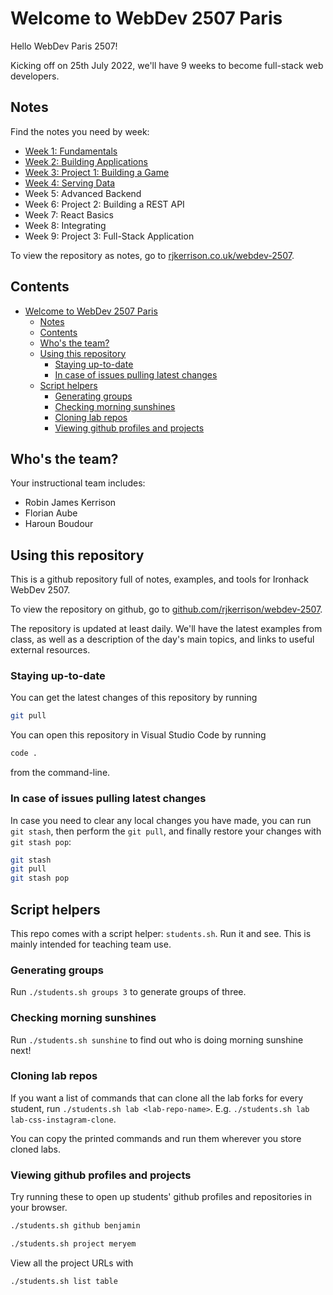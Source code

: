# Welcome to WebDev 2507 Paris

Hello WebDev Paris 2507!

Kicking off on 25th July 2022, we'll have 9 weeks to become full-stack web developers.

## Notes

Find the notes you need by week:

- [Week 1: Fundamentals](./w1)
- [Week 2: Building Applications](./w2)
- [Week 3: Project 1: Building a Game](./w3)
- [Week 4: Serving Data](./w3)
- Week 5: Advanced Backend
- Week 6: Project 2: Building a REST API
- Week 7: React Basics
- Week 8: Integrating
- Week 9: Project 3: Full-Stack Application

To view the repository as notes, go to [rjkerrison.co.uk/webdev-2507](https://rjkerrison.co.uk/webdev-2507/).

## Contents

- [Welcome to WebDev 2507 Paris](#welcome-to-webdev-2507-paris)
  - [Notes](#notes)
  - [Contents](#contents)
  - [Who's the team?](#whos-the-team)
  - [Using this repository](#using-this-repository)
    - [Staying up-to-date](#staying-up-to-date)
    - [In case of issues pulling latest changes](#in-case-of-issues-pulling-latest-changes)
  - [Script helpers](#script-helpers)
    - [Generating groups](#generating-groups)
    - [Checking morning sunshines](#checking-morning-sunshines)
    - [Cloning lab repos](#cloning-lab-repos)
    - [Viewing github profiles and projects](#viewing-github-profiles-and-projects)

## Who's the team?

Your instructional team includes:

- Robin James Kerrison
- Florian Aube
- Haroun Boudour

## Using this repository

This is a github repository full of notes, examples, and tools for Ironhack WebDev 2507.

To view the repository on github, go to [github.com/rjkerrison/webdev-2507](https://github.com/rjkerrison/webdev-2507).

The repository is updated at least daily.
We'll have the latest examples from class,
as well as a description of the day's main topics,
and links to useful external resources.

### Staying up-to-date

You can get the latest changes of this repository by running

```sh
git pull
```

You can open this repository in Visual Studio Code by running

```sh
code .
```

from the command-line.

### In case of issues pulling latest changes

In case you need to clear any local changes you have made,
you can run `git stash`, then perform the `git pull`,
and finally restore your changes with `git stash pop`:

```sh
git stash
git pull
git stash pop
```

## Script helpers

This repo comes with a script helper: `students.sh`. Run it and see. This is mainly intended for teaching team use.

### Generating groups

Run `./students.sh groups 3` to generate groups of three.

### Checking morning sunshines

Run `./students.sh sunshine` to find out who is doing morning sunshine next!

### Cloning lab repos

If you want a list of commands that can clone all the lab forks for every student, run `./students.sh lab <lab-repo-name>`. E.g. `./students.sh lab lab-css-instagram-clone`.

You can copy the printed commands and run them wherever you store cloned labs.

### Viewing github profiles and projects

Try running these to open up students' github profiles and repositories in your browser.

```sh
./students.sh github benjamin
```

```sh
./students.sh project meryem
```

View all the project URLs with

```sh
./students.sh list table
```
